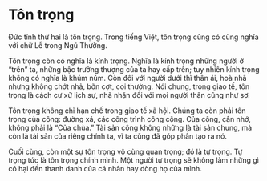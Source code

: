 # Tôn trọng

Đức tính thứ hai là tôn trọng. Trong tiếng Việt, tôn trọng cũng có cùng nghĩa với chữ Lễ trong Ngũ Thường.

Tôn trọng còn có nghĩa là kính trọng. Nghĩa là kính trọng những người ở “trên” ta, những bậc trưởng thượng của ta hay cấp trên; tuy nhiên kính trọng không có nghĩa là khúm núm. Còn đôi với người dưới thì thân ái, hoà nhã nhưng không chớt nhả, bỡn cợt, coi thường. Nói chung, trong giao tế, tôn trọng là cách cư xử lịch sự, nhã nhặn đối với mọi người thân cũng như sơ.

Tôn trọng không chỉ hạn chế trong giao tế xã hội. Chúng ta còn phải tôn trọng của công: đường xá, các công trình công cộng. Của công, cần nhớ, không phải là “Của chùa.” Tài sản công không những là tài sản chung, mà còn là tài sản của riêng chính ta, vì ta cũng đã góp phần tạo ra nó.

Cuối cùng, còn một sự tôn trọng vô cùng quan trọng; đó là tự trọng. Tự trọng tức là tôn trọng chính mình. Một người tự trọng sẽ không làm những gì có hại đến thanh danh của cá nhân hay dòng họ của mình.